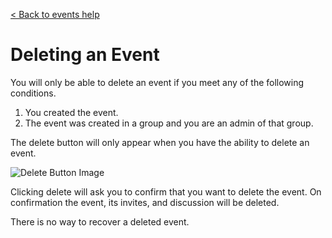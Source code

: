 [&lt; Back to events help](/help/events)
# Deleting an Event

You will only be able to delete an event if you meet any of the following conditions.  
1. You created the event. 
2. The event was created in a group and you are an admin of that group.  

The delete button will only appear when you have the ability to delete an event.

![Delete Button Image](/static/img/help/delete-event.png)

Clicking delete will ask you to confirm that you want to delete the event. On confirmation the event, its invites, and discussion will be deleted. 

There is no way to recover a deleted event.
